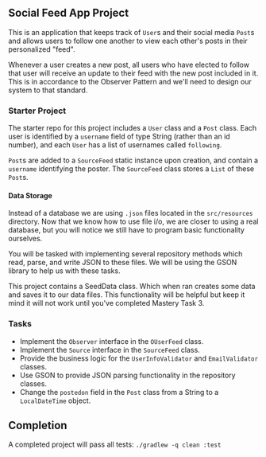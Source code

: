 ## Social Feed App Project

This is an application that keeps track of `User`s and their social media `Post`s
and allows users to follow one another to view each other's posts in their personalized
"feed".

Whenever a user creates a new post, all users who have elected to follow that user
will receive an update to their feed with the new post included in it. This is in 
accordance to the Observer Pattern and we'll need to design our system to that 
standard.

### Starter Project

The starter repo for this project includes a `User` class and
a `Post` class. Each user is identified by a `username` field
of type String (rather than an id number), and each `User`
has a list of usernames called `following`.

`Post`s are added to a `SourceFeed` static instance upon
creation, and contain a `username` identifying the poster.
The `SourceFeed` class stores a `List` of these `Post`s.

#### Data Storage

Instead of a database we are using `.json` files located in
the `src/resources` directory. Now that we know how to use
file i/o, we are closer to using a real database, but you will
notice we still have to program basic functionality ourselves.

You will be tasked with implementing several repository
methods which read, parse, and write JSON to these files.
We will be using the GSON library to help us with these
tasks.

This project contains a SeedData class. Which when ran creates
some data and saves it to our data files. This functionality
will be helpful but keep it mind it will not work until you've
completed Mastery Task 3.

### Tasks

* Implement the `Observer` interface in the `OUserFeed` class.
* Implement the `Source` interface in the `SourceFeed` class.
* Provide the business logic for the `UserInfoValidator` and
`EmailValidator` classes.
* Use GSON to provide JSON parsing functionality in the 
repository classes.
* Change the `postedon` field in the `Post` class from a
String to a `LocalDateTime` object.

## Completion

A completed project will pass all tests:
`./gradlew -q clean :test`
